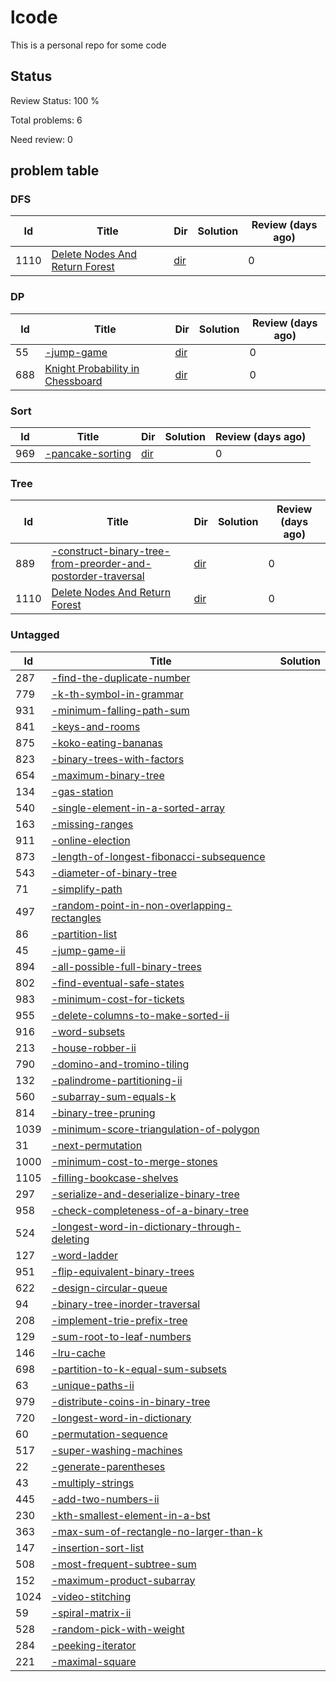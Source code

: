 # lcode
This is a personal repo for some code
## Status
Review Status: 100 %  

Total problems: 6

Need review: 0


## problem table
### DFS
| Id | Title | Dir | Solution | Review (days ago)|
|----|-------|----------|-----|------------------|
|1110|[Delete Nodes And Return Forest](None) |[dir](https://github.com/ggppwx/lcode/blob/master/Algorithm/)||0|

### DP
| Id | Title | Dir | Solution | Review (days ago)|
|----|-------|----------|-----|------------------|
|55|[-jump-game](None) |[dir](https://github.com/ggppwx/lcode/blob/master/Algorithm/)||0|
|688|[Knight Probability in Chessboard](None) |[dir](https://github.com/ggppwx/lcode/blob/master/Algorithm/)||0|

### Sort
| Id | Title | Dir | Solution | Review (days ago)|
|----|-------|----------|-----|------------------|
|969|[-pancake-sorting](None) |[dir](https://github.com/ggppwx/lcode/blob/master/Algorithm/)||0|

### Tree
| Id | Title | Dir | Solution | Review (days ago)|
|----|-------|----------|-----|------------------|
|889|[-construct-binary-tree-from-preorder-and-postorder-traversal](None) |[dir](https://github.com/ggppwx/lcode/blob/master/Algorithm/)||0|
|1110|[Delete Nodes And Return Forest](None) |[dir](https://github.com/ggppwx/lcode/blob/master/Algorithm/)||0|

### Untagged
| Id | Title | Solution |
|----|-------|----------|
|287|[-find-the-duplicate-number](None)||
|779|[-k-th-symbol-in-grammar](None)||
|931|[-minimum-falling-path-sum](None)||
|841|[-keys-and-rooms](None)||
|875|[-koko-eating-bananas](None)||
|823|[-binary-trees-with-factors](None)||
|654|[-maximum-binary-tree](None)||
|134|[-gas-station](None)||
|540|[-single-element-in-a-sorted-array](None)||
|163|[-missing-ranges](None)||
|911|[-online-election](None)||
|873|[-length-of-longest-fibonacci-subsequence](None)||
|543|[-diameter-of-binary-tree](None)||
|71|[-simplify-path](None)||
|497|[-random-point-in-non-overlapping-rectangles](None)||
|86|[-partition-list](None)||
|45|[-jump-game-ii](None)||
|894|[-all-possible-full-binary-trees](None)||
|802|[-find-eventual-safe-states](None)||
|983|[-minimum-cost-for-tickets](None)||
|955|[-delete-columns-to-make-sorted-ii](None)||
|916|[-word-subsets](None)||
|213|[-house-robber-ii](None)||
|790|[-domino-and-tromino-tiling](None)||
|132|[-palindrome-partitioning-ii](None)||
|560|[-subarray-sum-equals-k](None)||
|814|[-binary-tree-pruning](None)||
|1039|[-minimum-score-triangulation-of-polygon](None)||
|31|[-next-permutation](None)||
|1000|[-minimum-cost-to-merge-stones](None)||
|1105|[-filling-bookcase-shelves](None)||
|297|[-serialize-and-deserialize-binary-tree](None)||
|958|[-check-completeness-of-a-binary-tree](None)||
|524|[-longest-word-in-dictionary-through-deleting](None)||
|127|[-word-ladder](None)||
|951|[-flip-equivalent-binary-trees](None)||
|622|[-design-circular-queue](None)||
|94|[-binary-tree-inorder-traversal](None)||
|208|[-implement-trie-prefix-tree](None)||
|129|[-sum-root-to-leaf-numbers](None)||
|146|[-lru-cache](None)||
|698|[-partition-to-k-equal-sum-subsets](None)||
|63|[-unique-paths-ii](None)||
|979|[-distribute-coins-in-binary-tree](None)||
|720|[-longest-word-in-dictionary](None)||
|60|[-permutation-sequence](None)||
|517|[-super-washing-machines](None)||
|22|[-generate-parentheses](None)||
|43|[-multiply-strings](None)||
|445|[-add-two-numbers-ii](None)||
|230|[-kth-smallest-element-in-a-bst](None)||
|363|[-max-sum-of-rectangle-no-larger-than-k](None)||
|147|[-insertion-sort-list](None)||
|508|[-most-frequent-subtree-sum](None)||
|152|[-maximum-product-subarray](None)||
|1024|[-video-stitching](None)||
|59|[-spiral-matrix-ii](None)||
|528|[-random-pick-with-weight](None)||
|284|[-peeking-iterator](None)||
|221|[-maximal-square](None)||



[comment]: <timestamp:>